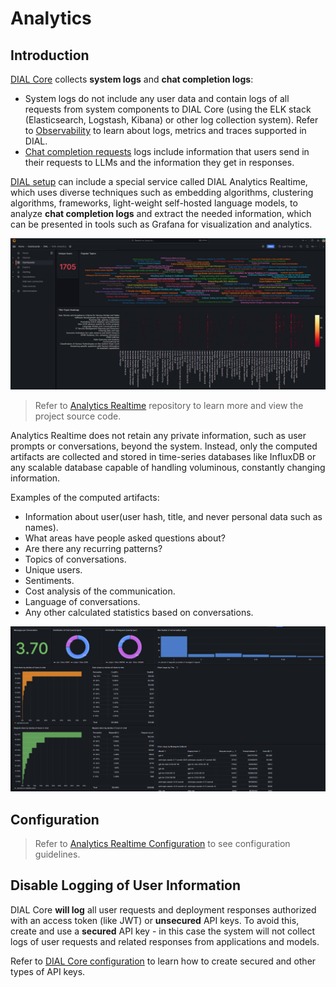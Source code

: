 # Analytics

## Introduction

[DIAL Core](https://github.com/epam/ai-dial-core) collects **system logs** and **chat completion logs**:

* System logs do not include any user data and contain logs of all requests from system components to DIAL Core (using the ELK stack (Elasticsearch, Logstash, Kibana) or other log collection system). Refer to [Observability](/docs/tutorials/2.devops/3.observability-config.md) to learn about logs, metrics and traces supported in DIAL.
* [Chat completion requests](https://dialx.ai/dial_api#/paths/~1openai~1deployments~1%7BDeployment%20Name%7D~1chat~1completions/post) logs include information that users send in their requests to LLMs and the information they get in responses.

[DIAL setup](/docs/platform/0.architecture-and-concepts/2.architecture.md#full-platform-landscape) can include a special service called DIAL Analytics Realtime, which uses diverse techniques such as embedding algorithms, clustering algorithms, frameworks, light-weight self-hosted language models, to analyze **chat completion logs** and extract the needed information, which can be presented in tools such as Grafana for visualization and analytics.

![](./img/grafana.png)

> Refer to [Analytics Realtime](https://github.com/epam/ai-dial-analytics-realtime) repository to learn more and view the project source code.

Analytics Realtime does not retain any private information, such as user prompts or conversations, beyond the system. Instead, only the computed artifacts are collected and stored in time-series databases like InfluxDB or any scalable database capable of handling voluminous, constantly changing information.

Examples of the computed artifacts:

* Information about user(user hash, title, and never personal data such as names).
* What areas have people asked questions about?
* Are there any recurring patterns?
* Topics of conversations.
* Unique users.
* Sentiments.
* Cost analysis of the communication.
* Language of conversations.
* Any other calculated statistics based on conversations.

![](./img/grafana2.png)

## Configuration

> Refer to [Analytics Realtime Configuration](/docs/tutorials/2.devops/1.configuration/2.realtime-analytics-config.md) to see configuration guidelines.

## Disable Logging of User Information

DIAL Core **will log** all user requests and deployment responses authorized with an access token (like JWT) or **unsecured** API keys. To avoid this, create and use a **secured** API key - in this case the system will not collect logs of user requests and related responses from applications and models.

Refer to [DIAL Core configuration](https://github.com/epam/ai-dial-core?tab=readme-ov-file#dynamic-settings) to learn how to create secured and other types of API keys.
